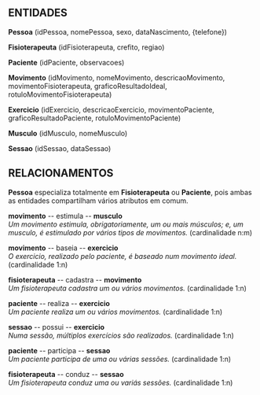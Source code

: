 
## ENTIDADES
**Pessoa** (idPessoa, nomePessoa, sexo, dataNascimento, {telefone})

**Fisioterapeuta** (idFisioterapeuta, crefito, regiao)

**Paciente** (idPaciente, observacoes)

**Movimento** (idMovimento, nomeMovimento, descricaoMovimento, movimentoFisioterapeuta, graficoResultadoIdeal, rotuloMovimentoFisioterapeuta)

**Exercicio** (idExercicio, descricaoExercicio, movimentoPaciente, graficoResultadoPaciente, rotuloMovimentoPaciente)

**Musculo** (idMusculo, nomeMusculo)

**Sessao** (idSessao, dataSessao)


## RELACIONAMENTOS
**Pessoa** especializa totalmente em **Fisioterapeuta** ou **Paciente**, pois ambas as entidades compartilham vários atributos em comum.

**movimento** -- estimula -- **musculo** <br />
_Um movimento estimula, obrigatoriamente, um ou mais músculos; e, um musculo, é estimulado por vários tipos de movimentos._ (cardinalidade n:m) <br />

**movimento** -- baseia -- **exercicio** <br />
_O exercicio, realizado pelo paciente, é baseado num movimento ideal._ (cardinalidade 1:n)  <br />

**fisioterapeuta** -- cadastra -- **movimento** <br />
_Um fisioterapeuta cadastra um ou vários movimentos._ (cardinalidade 1:n)  <br />

**paciente** -- realiza -- **exercicio** <br />
_Um paciente realiza um ou vários movimentos._ (cardinalidade 1:n)  <br />

**sessao** -- possui -- **exercicio** <br />
_Numa sessão, múltiplos exercícios são realizados._ (cardinalidade 1:n)

**paciente** -- participa -- **sessao** <br />
_Um paciente participa de uma ou várias sessões._ (cardinalidade 1:n)

**fisioterapeuta** -- conduz -- **sessao** <br />
_Um fisioterapeuta conduz uma ou variás sessões._ (cardinalidade 1:n)
